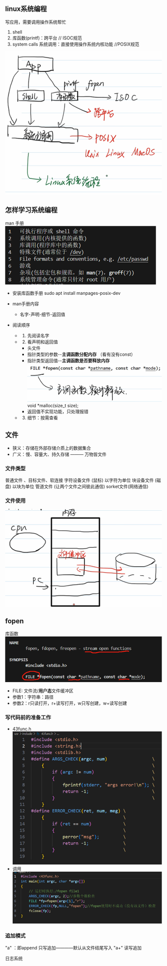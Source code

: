 ## linux系统编程

写应用，需要调用操作系统帮忙

1. shell
2. 库函数(printf)：跨平台       //  ISOC规范
3. system calls 系统调用：直接使用操作系统内核功能   //POSIX规范

![](images/2023-09-10-09-45-32.png)


## 怎样学习系统编程
man 手册
![](images/2023-09-10-10-34-11.png)
- 安装库函数手册
sudo apt install manpages-posix-dev 

- man手册内容
  - 名字-声明-细节-返回值
- 阅读顺序
  - 1. 先阅读名字
  - 2. 看声明和返回值
    - 头文件
    - 指针类型的参数--**主调函数分配内存**
  （看有没有const）
    - 指针类型返回值--**主调函数是否要释放内存**
    ![](images/2023-09-10-10-45-59.png)
    void *malloc(size_t size);
    - 返回值不实现功能，只处理报错
  - 3. 细节：按需查看

## 文件

- 狭义：存储在外部存储介质上的数据集合
- 广义：慢、容量大、持久存储  ——— 万物皆文件

### 文件类型

普通文件 、目标文件、软连接
字符设备文件  (鼠标)  以字符为单位
块设备文件  (磁盘)     以块为单位
管道文件  (让两个文件之间彼此通信)
sorket文件(网络通信)

### 文件使用

![](images/2023-09-10-20-36-47.png)

## fopen

库函数
![](images/2023-09-10-20-44-44.png)

- FILE: 文件流/**用户态**文件缓冲区
- 参数1：字符串：路径
- 参数2：r只读打开，r+读写打开，w只写创建，w+读写创建

### 写代码前的准备工作
- 43func.h
![](images/2023-09-10-21-49-24.png)
- 调用
![](images/2023-09-10-21-50-35.png)

### 追加模式
"a" ：即append 只写追加————默认从文件结尾写入
"a+"           读写追加

日志系统